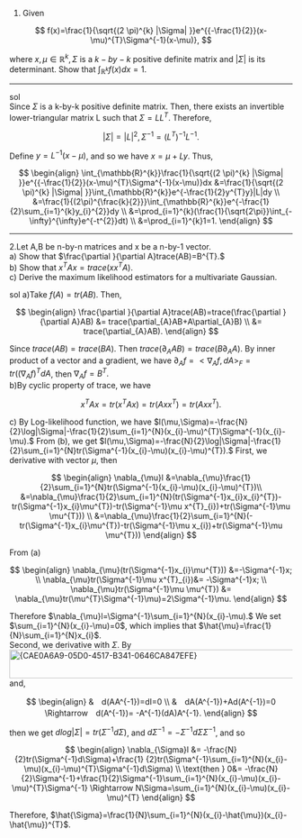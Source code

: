 1. Given

$$
f(x)=\frac{1}{\sqrt{(2 \pi)^{k} |\Sigma| }}e^{{-\frac{1}{2}}(x-\mu)^{T}\Sigma^{-1}(x-\mu)},
$$

where $x,\mu \in \mathbb{R}^{k}, \Sigma$ is a $k-by-k$ positive definite matrix and $|\Sigma|$ is its determinant. Show that $\int_{\mathbb{R}^{k}}f(x)dx=1$.

---
sol  
Since $\Sigma$ is a k-by-k positive definite matrix. Then, there exists an invertible lower-triangular matrix L such that $\Sigma=LL^{T}.$ Therefore,

$$
	|\Sigma|=|L|^{2},\Sigma^{-1}=(L^{T})^{-1}L^{-1}.
$$

Define $y=L^{-1}(x-\mu)$, and so we have $x=\mu+Ly$.
Thus,

$$
\begin{align}
\int_{\mathbb{R}^{k}}\frac{1}{\sqrt{(2 \pi)^{k} |\Sigma| }}e^{{-\frac{1}{2}}(x-\mu)^{T}\Sigma^{-1}(x-\mu)}dx 
&=\frac{1}{\sqrt{(2 \pi)^{k} |\Sigma| }}\int_{\mathbb{R}^{k}}e^{-\frac{1}{2}y^{T}y}|L|dy \\
&=\frac{1}{(2\pi)^{\frac{k}{2}}}\int_{\mathbb{R}^{k}}e^{-\frac{1}{2}\sum_{i=1}^{k}y_{i}^{2}}dy \\
&=\prod_{i=1}^{k}(\frac{1}{\sqrt{2\pi}}\int_{-\infty}^{\infty}e^{-t^{2}}dt) \\
&=\prod_{i=1}^{k}1=1.
\end{align}
$$

---

2.Let A,B be n-by-n matrices and x be a n-by-1 vector.  
	a) Show that $\frac{\partial }{\partial A}trace(AB)=B^{T}.$  
	b) Show that $x^{T}Ax=trace(xx^{T}A).$  
	c) Derive the maximum likelihood estimators for a multivariate Gaussian.   
	
  sol
	a)Take $f(A)=tr(AB)$. Then,
  
  $$
	\begin{align}
	\frac{\partial }{\partial A}trace(AB)=trace(\frac{\partial }{\partial A}AB) 
	&= trace(\partial_{A}AB+A\partial_{A}B) \\
	&= trace(\partial_{A}AB).
	\end{align}
	$$
  
  Since $trace(AB)=trace(BA).$ Then $trace(\partial_{A}AB)=trace(B\partial_{A}A)$. By inner product of a vector and a gradient,  we have $\partial_{A}f=<\nabla_{A}f,dA>_{F}=tr((\nabla_{A}f)^{T}dA$, then  $\nabla_{A}f=B^{T}.$  
	b)By cyclic property of trace, we have
  
  $$
	x^{T}Ax=tr(x^{T}Ax)=tr(Axx^{T})=tr(Axx^{T}).
	$$
	
  c) By Log-likelihood function, we have $l(\mu,\Sigma)=-\frac{N}{2}\log|\Sigma|-\frac{1}{2}\sum_{i=1}^{N}(x_{i}-\mu)^{T}\Sigma^{-1}(x_{i}-\mu).$
	From (b), we get $l(\mu,\Sigma)=-\frac{N}{2}\log|\Sigma|-\frac{1}{2}\sum_{i=1}^{N}tr(\Sigma^{-1}(x_{i}-\mu)(x_{i}-\mu)^{T}).$ First, we derivative with vector $\mu$, then
	
   $$
	 \begin{align}
	 \nabla_{\mu}l &=\nabla_{\mu}\frac{1}{2}\sum_{i=1}^{N}tr(\Sigma^{-1}(x_{i}-\mu)(x_{i}-\mu)^{T})\\
	 &=\nabla_{\mu}\frac{1}{2}\sum_{i=1}^{N}(tr(\Sigma^{-1}x_{i}x_{i}^{T})-tr(\Sigma^{-1}x_{i}\mu^{T})-tr(\Sigma^{-1}\mu x^{T}_{i})+tr(\Sigma^{-1}\mu \mu^{T})) \\
	 &=\nabla_{\mu}\frac{1}{2}\sum_{i=1}^{N}(-tr(\Sigma^{-1}x_{i}\mu^{T})-tr(\Sigma^{-1}\mu x_{i})+tr(\Sigma^{-1}\mu \mu^{T}))
	 \end{align}
	 $$
	
  From (a)  
  
  $$
	 \begin{align}
	 \nabla_{\mu}(tr(\Sigma^{-1}x_{i}\mu^{T})) &=-\Sigma^{-1}x; \\ 
	 \nabla_{\mu}tr(\Sigma^{-1}\mu x^{T}_{i})&= -\Sigma^{-1}x; \\
	 \nabla_{\mu}tr(\Sigma^{-1}\mu \mu^{T}) &= \nabla_{\mu}tr(\mu^{T}\Sigma^{-1}\mu)=2\Sigma^{-1}\mu.
	 \end{align}
  $$
   
   Therefore $\nabla_{\mu}l=\Sigma^{-1}\sum_{i=1}^{N}(x_{i}-\mu).$ We set $\sum_{i=1}^{N}(x_{i}-\mu)=0$, which implies that $\hat{\mu}=\frac{1}{N}\sum_{i=1}^{N}x_{i}$.  
	 Second, we derivative with $\Sigma$. By  
   <img width="548" height="51" alt="{CAE0A6A9-05D0-4517-B341-0646CA847EFE}" src="https://github.com/user-attachments/assets/9076b96f-1c44-4bee-9127-5d41ddd884fb" />  
   and, 
   
   $$
   \begin{align}
   &　d(AA^{-1})=dI=0 \\
   &　dA(A^{-1})+Ad(A^{-1})=0 \Rightarrow　d(A^{-1})= -A^{-1}(dA)A^{-1}.
   \end{align}
   $$

   then we get $dlog|\Sigma|=tr(\Sigma^{-1}d\Sigma)$, and $d\Sigma^{-1}=-\Sigma^{-1}d\Sigma \Sigma^{-1}$, and so 
	 
   $$
	 \begin{align}
	 \nabla_{\Sigma}l &= -\frac{N}{2}tr(\Sigma^{-1}d\Sigma)+\frac{1}
	 {2}tr(\Sigma^{-1}\sum_{i=1}^{N}(x_{i}-\mu)(x_{i}-\mu)^{T}\Sigma^{-1}d\Sigma) \\
	 \text{then } 0&= -\frac{N}{2}\Sigma^{-1}+\frac{1}{2}\Sigma^{-1}\sum_{i=1}^{N}(x_{i}-\mu)(x_{i}-\mu)^{T}\Sigma^{-1} \Rightarrow  N\Sigma=\sum_{i=1}^{N}(x_{i}-\mu)(x_{i}-\mu)^{T}
	 \end{align}
	 $$
   
Therefore, $\hat{\Sigma}=\frac{1}{N}\sum_{i=1}^{N}(x_{i}-\hat{\mu})(x_{i}-\hat{\mu})^{T}$. 
